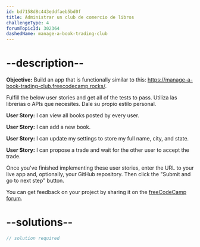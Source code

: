 ```yaml
---
id: bd7158d8c443eddfaeb5bd0f
title: Administrar un club de comercio de libros
challengeType: 4
forumTopicId: 302364
dashedName: manage-a-book-trading-club
---
```


# --description--

**Objective:** Build an app that is functionally similar to this: <a href="https://manage-a-book-trading-club.freecodecamp.rocks/" target="_blank" rel="noopener noreferrer nofollow">https://manage-a-book-trading-club.freecodecamp.rocks/</a>.

Fulfill the below user stories and get all of the tests to pass. Utiliza las librerías o APIs que necesites. Dale su propio estilo personal.

**User Story:** I can view all books posted by every user.

**User Story:** I can add a new book.

**User Story:** I can update my settings to store my full name, city, and state.

**User Story:** I can propose a trade and wait for the other user to accept the trade.

Once you've finished implementing these user stories, enter the URL to your live app and, optionally, your GitHub repository. Then click the "Submit and go to next step" button.

You can get feedback on your project by sharing it on the <a href="https://forum.freecodecamp.org/c/project-feedback/409" target="_blank" rel="noopener noreferrer nofollow">freeCodeCamp forum</a>.

# --solutions--

```js
// solution required
```
